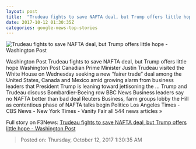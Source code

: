 ```yaml
---
layout: post
title:  "Trudeau fights to save NAFTA deal, but Trump offers little hope - Washington Post"
date: 2017-10-12 01:30:35Z
categories: google-news-top-stories
---
```


![Trudeau fights to save NAFTA deal, but Trump offers little hope - Washington Post](https://img.washingtonpost.com/rf/image_1484w/2010-2019/WashingtonPost/2017/10/11/National-Economy/Images/860289836.jpg?t=20170517)

Washington Post Trudeau fights to save NAFTA deal, but Trump offers little hope Washington Post Canadian Prime Minister Justin Trudeau visited the White House on Wednesday seeking a new “fairer trade” deal among the United States, Canada and Mexico amid growing alarm from business leaders that President Trump is leaning toward jettisoning the ... Trump and Trudeau discuss Bombardier-Boeing row BBC News Business leaders say no NAFTA better than bad deal Reuters Business, farm groups lobby the Hill as contentious phase of NAFTA talks begin Politico Los Angeles Times - CBS News - New York Times - Vanity Fair all 544 news articles »


Full story on F3News: [Trudeau fights to save NAFTA deal, but Trump offers little hope - Washington Post](http://www.f3nws.com/n/3BYtbD)

> Posted on: Thursday, October 12, 2017 1:30:35 AM
